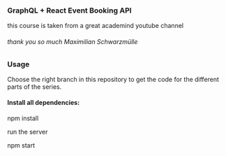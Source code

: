 ### GraphQL + React Event Booking API
this course is taken from a great academind youtube channel
<h6> thank you so much Maximilian Schwarzmülle </h6>

### Usage

Choose the right branch in this repository to get the code for the different parts of the series.

<h4>Install all dependencies:</h4>

npm install

run the server

npm start
